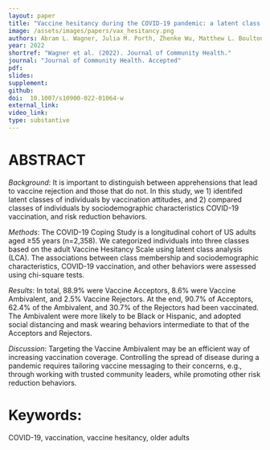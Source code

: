 ```yaml
---
layout: paper
title: "Vaccine hesitancy during the COVID-19 pandemic: a latent class analysis of middle-aged and older US adults"
image: /assets/images/papers/vax_hesitancy.png
authors: Abram L. Wagner, Julia M. Porth, Zhenke Wu, Matthew L. Boulton, Jessica M. Finlay, Lindsay C. Kobayashi
year: 2022
shortref: "Wagner et al. (2022). Journal of Community Health."
journal: "Journal of Community Health. Accepted"
pdf: 
slides: 
supplement: 
github: 
doi:  10.1007/s10900-022-01064-w
external_link:  
video_link: 
type: substantive
---
```


# ABSTRACT 

*Background*: It is important to distinguish between apprehensions that lead to vaccine rejection and those that do not. In this study, we 1) identifed latent classes of individuals by vaccination attitudes, and 2) compared classes of individuals by sociodemographic characteristics COVID-19 vaccination, and risk reduction behaviors.

*Methods*:  The COVID-19 Coping Study is a longitudinal cohort of US adults aged ≥55 years (n=2,358). We categorized individuals into three classes based on the adult Vaccine Hesitancy Scale using latent class analysis (LCA). The associations between class membership and sociodemographic characteristics, COVID-19 vaccination, and other behaviors were assessed using chi-square tests.

*Results*:  In total, 88.9% were Vaccine Acceptors, 8.6% were Vaccine Ambivalent, and 2.5% Vaccine Rejectors. At the end, 90.7% of Acceptors, 62.4% of the Ambivalent, and 30.7% of the Rejectors had been vaccinated. The Ambivalent were more likely to be Black or Hispanic, and adopted social distancing and mask wearing behaviors intermediate to that of the Acceptors and Rejectors.

*Discussion*:  Targeting the Vaccine Ambivalent may be an efficient way of increasing vaccination coverage. Controlling the spread of disease during a pandemic requires tailoring vaccine messaging to their concerns, e.g., through working with trusted community leaders, while promoting other risk reduction behaviors.

# Keywords: 

COVID-19, vaccination, vaccine hesitancy, older adults

